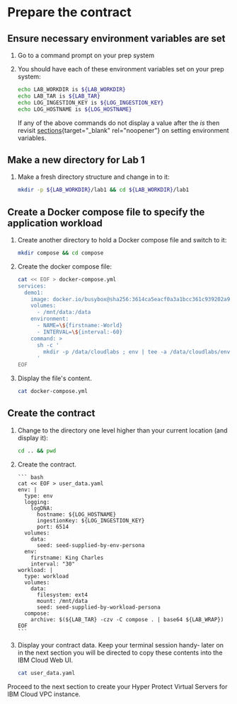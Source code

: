 # Prepare the contract 

## Ensure necessary environment variables are set

1. Go to a command prompt on your prep system

2. You should have each of these environment variables set on your prep system:

    ``` bash
    echo LAB_WORKDIR is ${LAB_WORKDIR}
    echo LAB_TAR is ${LAB_TAR}
    echo LOG_INGESTION_KEY is ${LOG_INGESTION_KEY}
    echo LOG_HOSTNAME is ${LOG_HOSTNAME}
    ```

    If any of the above commands do not display a value after the _is_ then revisit [sections](../prereqs/setup.md){target="_blank" rel="noopener"} on setting environment variables.

## Make a new directory for Lab 1

1. Make a fresh directory structure and change in to it:

    ``` bash
    mkdir -p ${LAB_WORKDIR}/lab1 && cd ${LAB_WORKDIR}/lab1
    ```

## Create a Docker compose file to specify the application workload

1. Create another directory to hold a Docker compose file and switch to it:

    ``` bash
    mkdir compose && cd compose
    ```

2. Create the docker compose file:

    ``` bash
    cat << EOF > docker-compose.yml    
    services:
      demo1:
        image: docker.io/busybox@sha256:3614ca5eacf0a3a1bcc361c939202a974b4902b9334ff36eb29ffe9011aaad83
        volumes:
          - /mnt/data:/data
        environment:
          - NAME=\${firstname:-World}
          - INTERVAL=\${interval:-60}
        command: >
          sh -c '
            mkdir -p /data/cloudlabs ; env | tee -a /data/cloudlabs/env.out; cat /data/cloudlabs/env.out; head /data/cloudlabs/greetings.out ; tail /data/cloudlabs/greetings.out ; while true ; do sleep \$\${INTERVAL} ; echo hello \$\${NAME} the time is \$\$(date) | tee -a /data/cloudlabs/greetings.out ; done
          '
    EOF
    ```

3. Display the file's content.

    ``` bash
    cat docker-compose.yml
    ```

## Create the contract

1. Change to the directory one level higher than your current location (and display it):

    ``` bash
    cd .. && pwd
    ```
    
1. Create the contract.

       ``` bash
       cat << EOF > user_data.yaml
       env: |
         type: env
         logging:
           logDNA:
             hostname: ${LOG_HOSTNAME}
             ingestionKey: ${LOG_INGESTION_KEY}
             port: 6514
         volumes:
           data:
             seed: seed-supplied-by-env-persona
         env:
           firstname: King Charles
           interval: "30"
       workload: |
         type: workload
         volumes:
           data:
             filesystem: ext4
             mount: /mnt/data
             seed: seed-supplied-by-workload-persona
         compose:
           archive: $(${LAB_TAR} -czv -C compose . | base64 ${LAB_WRAP}) 
       EOF
       ```

1. Display your contract data. Keep your terminal session handy- later on in the next section you will be directed to copy these contents into the IBM Cloud Web UI. 

    ``` bash
    cat user_data.yaml
    ```

Proceed to the next section to create your Hyper Protect Virtual Servers for IBM Cloud VPC instance.

  
